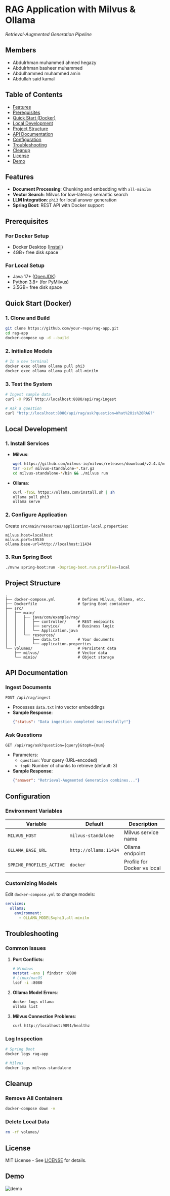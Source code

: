 # RAG Application with Milvus & Ollama

*Retrieval-Augmented Generation Pipeline*
## Members 
- Abdulrhman muhammed ahmed hegazy
- Abdulrhman basheer muhammed
- Abdulhammed muhammed amin
- Abdullah said kamal
## Table of Contents
- [Features](#features)
- [Prerequisites](#prerequisites)
- [Quick Start (Docker)](#quick-start-docker)
- [Local Development](#local-development)
- [Project Structure](#project-structure)
- [API Documentation](#api-documentation)
- [Configuration](#configuration)
- [Troubleshooting](#troubleshooting)
- [Cleanup](#cleanup)
- [License](#license)
- [Demo](#demo)

## Features
- **Document Processing**: Chunking and embedding with `all-minilm`
- **Vector Search**: Milvus for low-latency semantic search
- **LLM Integration**: `phi3` for local answer generation
- **Spring Boot**: REST API with Docker support

## Prerequisites

### For Docker Setup
- Docker Desktop ([Install](https://www.docker.com/products/docker-desktop))
- 4GB+ free disk space

### For Local Setup
- Java 17+ ([OpenJDK](https://openjdk.org/projects/jdk/17/))
- Python 3.8+ (for PyMilvus)
- 3.5GB+ free disk space

## Quick Start (Docker)

### 1. Clone and Build
```bash
git clone https://github.com/your-repo/rag-app.git
cd rag-app
docker-compose up -d --build
```

### 2. Initialize Models
```bash
# In a new terminal
docker exec ollama ollama pull phi3
docker exec ollama ollama pull all-minilm
```

### 3. Test the System
```bash
# Ingest sample data
curl -X POST http://localhost:8080/api/rag/ingest

# Ask a question
curl "http://localhost:8080/api/rag/ask?question=What%20is%20RAG?"
```

## Local Development

### 1. Install Services
- **Milvus**:
  ```bash
  wget https://github.com/milvus-io/milvus/releases/download/v2.4.4/milvus-standalone-darwin-amd64.tar.gz
  tar -xzvf milvus-standalone-*.tar.gz
  cd milvus-standalone-*/bin && ./milvus run
  ```

- **Ollama**:
  ```bash
  curl -fsSL https://ollama.com/install.sh | sh
  ollama pull phi3
  ollama serve
  ```

### 2. Configure Application
Create `src/main/resources/application-local.properties`:
```properties
milvus.host=localhost
milvus.port=19530
ollama.base-url=http://localhost:11434
```

### 3. Run Spring Boot
```bash
./mvnw spring-boot:run -Dspring-boot.run.profiles=local
```

## Project Structure
```
.
├── docker-compose.yml          # Defines Milvus, Ollama, etc.
├── Dockerfile                  # Spring Boot container
├── src/
│   ├── main/
│   │   ├── java/com/example/rag/
│   │   │   ├── controller/     # REST endpoints
│   │   │   ├── service/        # Business logic
│   │   │   └── Application.java
│   │   └── resources/
│   │       ├── data.txt        # Your documents
│   │       └── application.properties
└── volumes/                    # Persistent data
    ├── milvus/                 # Vector data
    └── minio/                  # Object storage
```

## API Documentation

### Ingest Documents
```http
POST /api/rag/ingest
```
- Processes `data.txt` into vector embeddings
- **Sample Response**:
  ```json
  {"status": "Data ingestion completed successfully!"}
  ```

### Ask Questions
```http
GET /api/rag/ask?question={query}&topK={num}
```
- Parameters:
  - `question`: Your query (URL-encoded)
  - `topK`: Number of chunks to retrieve (default: 3)
- **Sample Response**:
  ```json
  {"answer": "Retrieval-Augmented Generation combines..."}
  ```

## Configuration

### Environment Variables
| Variable | Default | Description |
|----------|---------|-------------|
| `MILVUS_HOST` | `milvus-standalone` | Milvus service name |
| `OLLAMA_BASE_URL` | `http://ollama:11434` | Ollama endpoint |
| `SPRING_PROFILES_ACTIVE` | `docker` | Profile for Docker vs local |

### Customizing Models
Edit `docker-compose.yml` to change models:
```yaml
services:
  ollama:
    environment:
      - OLLAMA_MODELS=phi3,all-minilm
```

## Troubleshooting

### Common Issues
1. **Port Conflicts**:
   ```bash
   # Windows
   netstat -ano | findstr :8080
   # Linux/macOS
   lsof -i :8080
   ```

2. **Ollama Model Errors**:
   ```bash
   docker logs ollama
   ollama list
   ```

3. **Milvus Connection Problems**:
   ```bash
   curl http://localhost:9091/healthz
   ```

### Log Inspection
```bash
# Spring Boot
docker logs rag-app

# Milvus
docker logs milvus-standalone
```

## Cleanup

### Remove All Containers
```bash
docker-compose down -v
```

### Delete Local Data
```bash
rm -rf volumes/
```

## License
MIT License - See [LICENSE](LICENSE) for details.

## Demo
![demo](https://github.com/user-attachments/assets/874af772-3794-46b5-b1c1-269c10f8e656)
